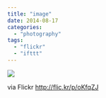 ```yaml
---
title: "image"
date: 2014-08-17
categories: 
  - "photography"
tags: 
  - "flickr"
  - "ifttt"
---
```


![](https://farm4.staticflickr.com/3864/14929273876_4e90f19ddb_b.jpg)  

  
  
via Flickr http://flic.kr/p/oKfqZJ
